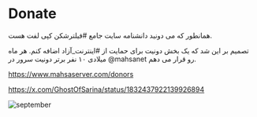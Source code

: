 # Donate

همانطور که می دونید دانشنامه سایت جامع #فیلترشکن کپی لفت هست. 

تصمیم بر این شد که یک بخش دونیت برای حمایت از #اینترنت_آزاد اضافه کنم. هر ماه میلادی ۱۰ نفر برتر دونیت سرور در @mahsanet  رو قرار می دهم.


https://www.mahsaserver.com/donors

https://x.com/GhostOfSarina/status/1832437922139926894



![september](https://pbs.twimg.com/media/GWzW5QlWEAAqKD8?format=png&name=900x900)
